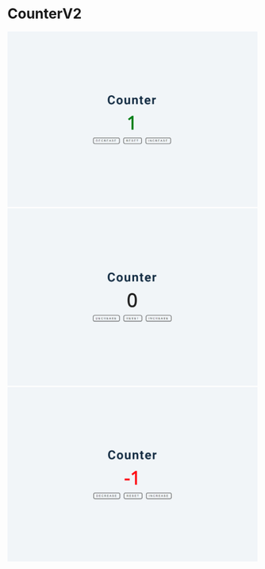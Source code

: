 # CounterV2
 
![counter](positiveCounter.png)
![counter](neutrelCounter.png)
![counter](negativeCounter.png)